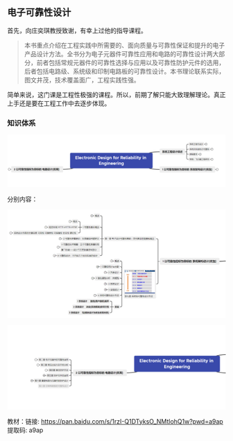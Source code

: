 ## 电子可靠性设计

首先，向庄奕琪教授致谢，有幸上过他的指导课程。

> 本书重点介绍在工程实践中所需要的、面向质量与可靠性保证和提升的电子产品设计方法。全书分为电子元器件可靠性应用和电路的可靠性设计两大部分，前者包括常规元器件的可靠性选择与应用以及可靠性防护元件的选用，后者包括电路级、系统级和印制电路板的可靠性设计。本书理论联系实际，图文井茂，技术覆盖面广，工程实践性强。



简单来说，这门课是工程性极强的课程。所以，前期了解只能大致理解理论。真正上手还是要在工程工作中去逐步体现。



### 知识体系

![image-20241101220629277](README.assets/image-20241101220629277.png)

分别内容：

![image-20241101220654736](README.assets/image-20241101220654736.png)

![image-20241101220741106](README.assets/image-20241101220741106.png)



教材：链接: https://pan.baidu.com/s/1rzI-Q1DTyksO_NMtlohQ1w?pwd=a9ap 提取码: a9ap 










